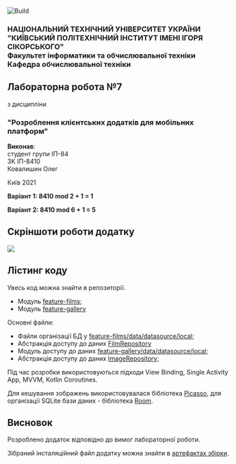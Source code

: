 ![Build](https://github.com/ALEGATOR1209/MobileLabs/workflows/Android%20.apk%20builder/badge.svg)

### НАЦІОНАЛЬНИЙ ТЕХНІЧНИЙ УНІВЕРСИТЕТ УКРАЇНИ<br/>"КИЇВСЬКИЙ ПОЛІТЕХНІЧНИЙ ІНСТИТУТ ІМЕНІ ІГОРЯ СІКОРСЬКОГО"<br/>Факультет інформатики та обчислювальної техніки<br/>Кафедра обчислювальної техніки

## Лабораторна робота №7
з дисципліни
### "Розроблення клієнтських додатків для мобільних платформ"

__Виконав__:<br/>
студент групи ІП-84<br/>
ЗК ІП-8410<br/>
Ковалишин Олег

Київ 2021

__Варіант 1: 8410 mod 2 + 1 = 1__

__Варіант 2: 8410 mod 6 + 1 = 5__

## Скріншоти роботи додатку
![](screenshots/lab7.gif)

## Лістинг коду
Увесь код можна знайти в репозиторії.
* Модуль [feature-films](feature-films);
* Модуль [feature-gallery](feature-gallery)

Основні файли:
* Файли організації БД у [feature-films/data/datasource/local](feature-films/src/main/java/ua/kpi/comsys/ip8410/feature_films/data/datasource/local);
* Абстракція доступу до даних [FilmRepository](feature-films/src/main/java/ua/kpi/comsys/ip8410/feature_films/data/repository/FilmRepositoryImpl.kt)
* Модуль доступу до даних [feature-gallery/data/datasource/local](feature-gallery/src/main/java/ua/kpi/comsys/ip8410/feature_gallery/data/datasource/local);
* Абстракція доступу до даних [ImageRepository](feature-gallery/src/main/java/ua/kpi/comsys/ip8410/feature_gallery/data/repository/ImageRepositoryImpl.kt);

Під час розробки використовуються підходи View Binding, Single Activity App, MVVM, Kotlin Coroutines.

Для кешування зображень використовувалася бібліотека [Picasso](https://square.github.io/picasso/), для організації SQLite бази даних - бібліотека [Room](https://developer.android.com/jetpack/androidx/releases/room).

## Висновок
Розроблено додаток відповідно до вимог лабораторної роботи.

Зібраний інсталяційний файл додатку можна знайти в [артефактах збірки](https://github.com/ALEGATOR1209/MobileLabs/actions).

